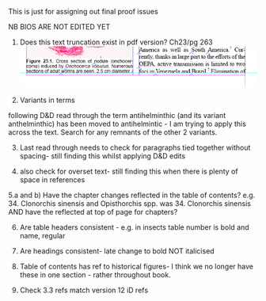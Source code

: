 This is just for assigning out final proof issues


NB BIOS ARE NOT EDITED YET

1. Does this text truncation exist in pdf version? Ch23/pg 263
![truncated text- does it show in pdf?](https://github.com/m4sterbunny/ParasitesWithoutBorders/blob/master/images/pg263_ch23_truncatedText.PNG)



2. Variants in terms

following D&D read through the term antihelminthic (and its variant anthelminthic) has been moved to antihelmintic - I am trying to apply this across the text. Search for any remnants of the other 2 variants.


3. Last read through needs to check for paragraphs tied together without spacing- still finding this whilst applying D&D edits

4. also check for overset text- still finding this when there is plenty of space in references

5.a and b) Have the chapter changes reflected in the table of contents? e.g. 34. Clonorchis sinensis and Opisthorchis spp. was 34. Clonorchis sinensis AND have the reflected at top of page for chapters?

6. Are table headers consistent - e.g. in insects table number is bold and name, regular

7. Are headings consistent- late change to bold NOT italicised

8. Table of contents has ref to historical figures- I think we no longer have these in one section - rather throughout book.

9. Check 3.3 refs match version 12 iD refs
